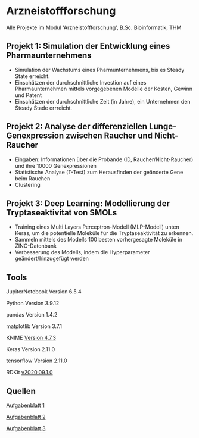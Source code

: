 # Arzneistoffforschung
Alle Projekte im Modul 'Arzneistoffforschung', B.Sc. Bioinformatik, THM

## Projekt 1: Simulation der Entwicklung eines Pharmaunternehmens
- Simulation der Wachstums eines Pharmunternehmens, bis es Steady State erreicht.
- Einschätzen der durchschnittliche Investion auf eines Pharmaunternehmen mittels vorgegebenen Modelle der Kosten, Gewinn und Patent
- Einschätzen der durchschnittliche Zeit (in Jahre), ein Unternehmen den Steady Stade errreicht.

## Projekt 2: Analyse der differenziellen Lunge-Genexpression zwischen Raucher und Nicht-Raucher
- Eingaben: Informationen über die Probande (ID, Raucher/Nicht-Raucher) und ihre 10000 Genexpressionen
- Statistische Analyse (T-Test) zum Herausfinden der geänderte Gene beim Rauchen
- Clustering

## Projekt 3: Deep Learning: Modellierung der Tryptaseaktivitat von SMOLs
- Training eines Multi Layers Perceptron-Modell (MLP-Modell) unten Keras, um die potentielle Moleküle für die Tryptaseaktivität zu erkennen.
- Sammeln mittels des Modells 100 besten vorhergesagte Moleküle in ZINC-Datenbank
- Verbesserung des Modells, indem die Hyperparameter geändert/hinzugefügt werden
## Tools
JupiterNotebook Version 6.5.4 

Python Version 3.9.12

pandas Version 1.4.2

matplotlib Version 3.7.1

KNIME [Version 4.7.3](https://www.knime.com/downloads)

Keras Version 2.11.0

tensorflow Version 2.11.0

RDKit [v2020.09.1.0](https://www.rdkit.org/docs/Install.html)
## Quellen
[Aufgabenblatt 1](Nguyen.Dang_Quynh_Tram-Blatt-1/BiA-2023-SoSe-Blatt-01.pdf)

[Aufgabenblatt 2](Nguyen.Dang_Quynh_Tram-Blatt-2/BiA-2023-SoSe-Blatt-02.pdf)

[Aufgabenblatt 3](Nguyen.Dang_Quynh_Tram-Blatt-3/BiA-2023-SoSe-Blatt-03.pdf)




